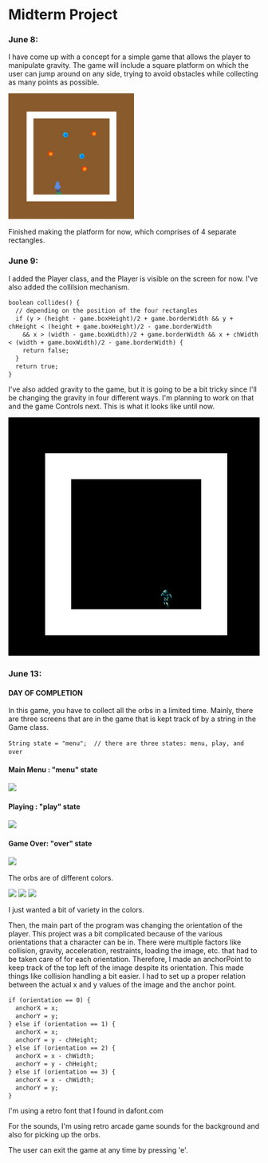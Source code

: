 # Midterm Project
### June 8:
I have come up with a concept for a simple game that allows the player to manipulate gravity. The game will include a square platform on which the user can jump around on any side, trying to avoid obstacles while collecting as many points as possible.

<img src="docImages/concept_jun9.jpg" width="50%">

Finished making the platform for now, which comprises of 4 separate rectangles.

### June 9:
I added the Player class, and the Player is visible on the screen for now. I've also added the collilsion mechanism.

```
boolean collides() {
  // depending on the position of the four rectangles
  if (y > (height - game.boxHeight)/2 + game.borderWidth && y + chHeight < (height + game.boxHeight)/2 - game.borderWidth 
    && x > (width - game.boxWidth)/2 + game.borderWidth && x + chWidth < (width + game.boxWidth)/2 - game.borderWidth) {
    return false;
  }
  return true;
}
```

I've also added gravity to the game, but it is going to be a bit tricky since I'll be changing the gravity in four different ways. I'm planning to work on that and the game Controls next. This is what it looks like until now.

![](docImages/jun9-gameShot.png)

### June 13:
#### DAY OF COMPLETION
In this game, you have to collect all the orbs in a limited time. Mainly, there are three screens that are in the game that is kept track of by a string in the Game class.

```String state = "menu";  // there are three states: menu, play, and over```

#### Main Menu : "menu" state

![](docImages/menu.png)

#### Playing : "play" state

![](docImages/play.png)

#### Game Over: "over" state

![](docImages/over.png)

The orbs are of different colors.

![](docImages/blue-orb.png) ![](docImages/green-orb.png) ![](yellow-orb.png)

I just wanted a bit of variety in the colors.

Then, the main part of the program was changing the orientation of the player. This project was a bit complicated because of the various orientations that a character can be in. There were multiple factors like collision, gravity, acceleration, restraints, loading the image, etc. that had to be taken care of for each orientation. Therefore, I made an anchorPoint to keep track of the top left of the image despite its orientation. This made things like collision handling a bit easier. I had to set up a proper relation between the actual x and y values of the image and the anchor point.

```
if (orientation == 0) {
  anchorX = x; 
  anchorY = y;
} else if (orientation == 1) {
  anchorX = x; 
  anchorY = y - chHeight;
} else if (orientation == 2) {
  anchorX = x - chWidth; 
  anchorY = y - chHeight;
} else if (orientation == 3) {
  anchorX = x - chWidth; 
  anchorY = y;
}
```

I'm using a retro font that I found in dafont.com

For the sounds, I'm using retro arcade game sounds for the background and also for picking up the orbs. 

The user can exit the game at any time by pressing 'e'.





